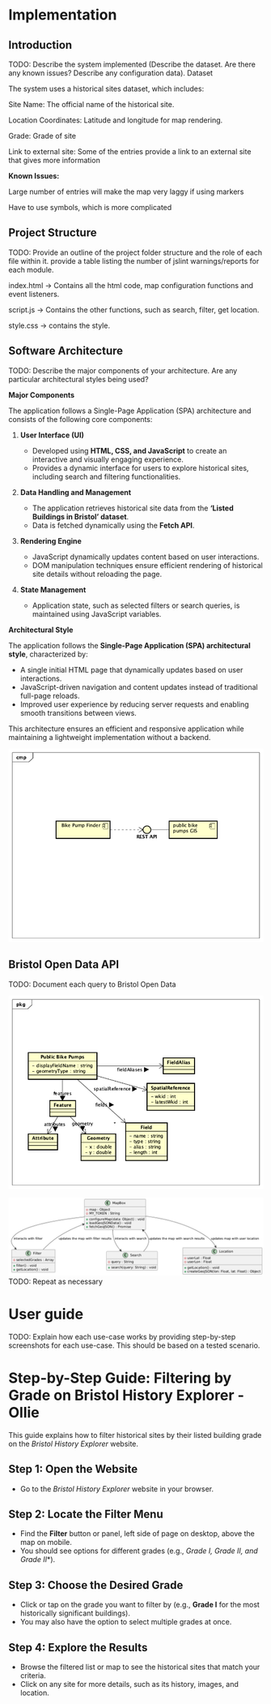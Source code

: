 # Implementation

## Introduction
TODO: Describe the system implemented (Describe the dataset. Are there any known issues? Describe any configuration data).
Dataset

The system uses a historical sites dataset, which includes:

Site Name: The official name of the historical site.

Location Coordinates: Latitude and longitude for map rendering.

Grade: Grade of site

Link to external site: Some of the entries provide a link to an external site that gives more information

**Known Issues:**

Large number of entries will make the map very laggy if using markers

Have to use symbols, which is more complicated



## Project Structure
TODO: Provide an outline of the project folder structure and the role of each file within it.
provide a table listing the number of jslint warnings/reports for each module.

index.html -> Contains all the html code, map configuration functions and event listeners.

script.js -> Contains the other functions, such as search, filter, get location.

style.css -> contains the style.

## Software Architecture
TODO: Describe the major components of your architecture. Are any particular architectural styles being used?

**Major Components**

The application follows a Single-Page Application (SPA) architecture and consists of the following core components:

1. **User Interface (UI)**  
   - Developed using **HTML, CSS, and JavaScript** to create an interactive and visually engaging experience.  
   - Provides a dynamic interface for users to explore historical sites, including search and filtering functionalities.  

2. **Data Handling and Management**  
   - The application retrieves historical site data from the **‘Listed Buildings in Bristol’ dataset**.  
   - Data is fetched dynamically using the **Fetch API**.  

3. **Rendering Engine**  
   - JavaScript dynamically updates content based on user interactions.  
   - DOM manipulation techniques ensure efficient rendering of historical site details without reloading the page.  

4. **State Management**  
   - Application state, such as selected filters or search queries, is maintained using JavaScript variables.  
  
**Architectural Style**

The application follows the **Single-Page Application (SPA) architectural style**, characterized by:  
- A single initial HTML page that dynamically updates based on user interactions.  
- JavaScript-driven navigation and content updates instead of traditional full-page reloads.  
- Improved user experience by reducing server requests and enabling smooth transitions between views.  

This architecture ensures an efficient and responsive application while maintaining a lightweight implementation without a backend.


![Insert your component Diagram here](images/component.png)

## Bristol Open Data API
TODO: Document each query to Bristol Open Data

![UML Class diagrams representing JSON query results](images/class1.png)

![UML Class diagrams representing JSON query results](images/class2.png)
TODO: Repeat as necessary

# User guide
TODO: Explain how each use-case works by providing step-by-step screenshots for each use-case. This should be based on a tested scenario.

# Step-by-Step Guide: Filtering by Grade on Bristol History Explorer - Ollie 

This guide explains how to filter historical sites by their listed building grade on the *Bristol History Explorer* website.

## Step 1: Open the Website
- Go to the *Bristol History Explorer* website in your browser.
  [](images/step1.png)

## Step 2: Locate the Filter Menu
- Find the **Filter** button or panel, left side of page on desktop, above the map on mobile.
- You should see options for different grades (e.g., **Grade I, Grade II*, and Grade II**).

## Step 3: Choose the Desired Grade
- Click or tap on the grade you want to filter by (e.g., **Grade I** for the most historically significant buildings).
- You may also have the option to select multiple grades at once.

## Step 4: Explore the Results
- Browse the filtered list or map to see the historical sites that match your criteria.
- Click on any site for more details, such as its history, images, and location.

